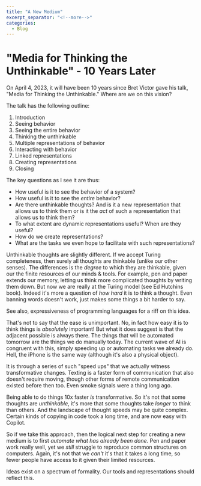 ```yaml
---
title: "A New Medium"
excerpt_separator: "<!--more-->"
categories:
  - Blog
---
```


# "Media for Thinking the Unthinkable" - 10 Years Later

On April 4, 2023, it will have been 10 years since Bret Victor gave his talk, "Media for Thinking
the Unthinkable." Where are we on this vision?

The talk has the following outline:

1. Introduction
2. Seeing behavior
3. Seeing the entire behavior
4. Thinking the unthinkable
5. Multiple representations of behavior
6. Interacting with behavior
7. Linked representations
8. Creating representations
9. Closing


The key questions as I see it are thus:
- How useful is it to see the behavior of a system?
- How useful is it to see the *entire* behavior?
- Are there unthinkable thoughts? And is it a new representation that allows us to think them or is
  it the *act* of such a representation that allows us to think them?
- To what extent are dynamic representations useful? When are they useful?
- How do we create representations?
- What are the tasks we even hope to facilitate with such representations?

Unthinkable thoughts are slightly different. If we accept Turing completeness, then surely all
thoughts are thinkable (unlike our other senses). The differences is the *degree* to which they are
thinkable, given our the finite resources of our minds & tools. For example, pen and paper extends
our memory, letting us think more complicated thoughts by writing them down. But now we are really
at the Turing model (see Ed Hutchins book). Indeed it's more a question of *how hard* it is to think
a thought. Even banning words doesn't work, just makes some things a bit harder to say.

See also, expressiveness of programming languages for a riff on this idea.

That's not to say that the ease is unimportant. No, in fact how easy it is to think things is
*absolutely* important! But what it does suggest is that the adjacent possible is always there. The
things that will be automated tomorrow are the things we do manually today. The current wave of AI
is congruent with this, simply speeding up or automating tasks we already do. Hell, the iPhone is
the same way (although it's also a physical object).

It is through a series of such "speed ups" that we actually witness transformative changes. Texting
is a faster form of communication that also doesn't require moving, though other forms of remote
communication existed before then too. Even smoke signals were a thing long ago.

Being able to do things 10x faster *is* transformative. So it's not that some thoughts are
*unthinkable*, it's more that some thoughts take *longer* to think than others. And the landscape of
thought speeds may be quite complex. Certain kinds of copying in code took a long time, and are now
easy with Copilot.

So if we take this approach, then the logical next step for creating a new medium is to first
*automate what has already been done*. Pen and paper work really well, yet we *still* struggle to
reproduce common structures on computers. Again, it's not that we *can't* it's that it takes a long
time, so fewer people have access to it given their limited resources.



Ideas exist on a spectrum of formality. Our tools and representations should reflect this.